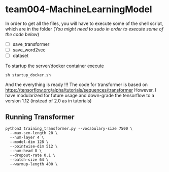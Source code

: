 # team004-MachineLearningModel

In order to get all the files, you will have to execute some of the shell script, which are in the folder (*You might need to sudo in order to execute some of the code below*)

  - [ ] save_transformer
  - [ ] save_word2vec
  - [ ] dataset

To startup the server/docker container execute

```
sh startup_docker.sh
```

And the everything is ready !!! The code for transformer is based on https://tensorflow.org/alpha/tutorials/sequences/transformer
However, I have modularized for future usage and down-grade the tensorflow to a version 1.12 (instead of 2.0 as in tutorials)


## Running Transformer

```
python3 training_transformer.py --vocabulary-size 7500 \
  --max-sen-length 20 \
  --num-layer 4 \
  --model-dim 128 \
  --pointwise-dim 512 \
  --num-head 8 \
  --dropout-rate 0.1 \
  --batch-size 64 \
  --warmup-length 400 \
```
